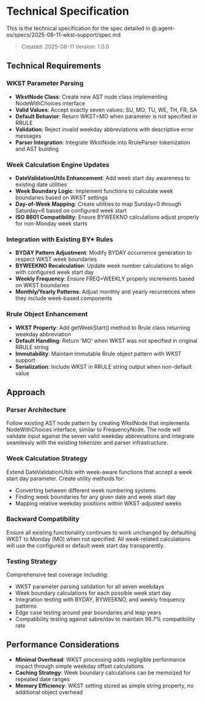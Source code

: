 # Technical Specification

This is the technical specification for the spec detailed in @.agent-os/specs/2025-08-11-wkst-support/spec.md

> Created: 2025-08-11
> Version: 1.0.0

## Technical Requirements

### WKST Parameter Parsing
- **WkstNode Class**: Create new AST node class implementing NodeWithChoices interface
- **Valid Values**: Accept exactly seven values: SU, MO, TU, WE, TH, FR, SA
- **Default Behavior**: Return WKST=MO when parameter is not specified in RRULE
- **Validation**: Reject invalid weekday abbreviations with descriptive error messages
- **Parser Integration**: Integrate WkstNode into RruleParser tokenization and AST building

### Week Calculation Engine Updates
- **DateValidationUtils Enhancement**: Add week start day awareness to existing date utilities
- **Week Boundary Logic**: Implement functions to calculate week boundaries based on WKST settings
- **Day-of-Week Mapping**: Create utilities to map Sunday=0 through Saturday=6 based on configured week start
- **ISO 8601 Compatibility**: Ensure BYWEEKNO calculations adjust properly for non-Monday week starts

### Integration with Existing BY* Rules
- **BYDAY Pattern Adjustment**: Modify BYDAY occurrence generation to respect WKST week boundaries
- **BYWEEKNO Recalculation**: Update week number calculations to align with configured week start day
- **Weekly Frequency**: Ensure FREQ=WEEKLY properly increments based on WKST boundaries
- **Monthly/Yearly Patterns**: Adjust monthly and yearly recurrences when they include week-based components

### Rrule Object Enhancement
- **WKST Property**: Add getWeekStart() method to Rrule class returning weekday abbreviation
- **Default Handling**: Return 'MO' when WKST was not specified in original RRULE string  
- **Immutability**: Maintain immutable Rrule object pattern with WKST support
- **Serialization**: Include WKST in RRULE string output when non-default value

## Approach

### Parser Architecture
Follow existing AST node pattern by creating WkstNode that implements NodeWithChoices interface, similar to FrequencyNode. The node will validate input against the seven valid weekday abbreviations and integrate seamlessly with the existing tokenizer and parser infrastructure.

### Week Calculation Strategy
Extend DateValidationUtils with week-aware functions that accept a week start day parameter. Create utility methods for:
- Converting between different week numbering systems
- Finding week boundaries for any given date and week start day
- Mapping relative weekday positions within WKST-adjusted weeks

### Backward Compatibility
Ensure all existing functionality continues to work unchanged by defaulting WKST to Monday (MO) when not specified. All week-related calculations will use the configured or default week start day transparently.

### Testing Strategy
Comprehensive test coverage including:
- WKST parameter parsing validation for all seven weekdays
- Week boundary calculations for each possible week start day
- Integration testing with BYDAY, BYWEEKNO, and weekly frequency patterns
- Edge case testing around year boundaries and leap years
- Compatibility testing against sabre/dav to maintain 98.7% compatibility rate

## Performance Considerations

- **Minimal Overhead**: WKST processing adds negligible performance impact through simple weekday offset calculations
- **Caching Strategy**: Week boundary calculations can be memoized for repeated date ranges
- **Memory Efficiency**: WKST setting stored as simple string property, no additional object overhead